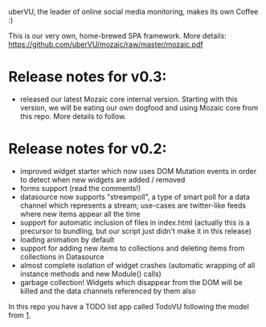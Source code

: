 uberVU, the leader of online social media monitoring, makes its own Coffee :)

This is our very own, home-brewed SPA framework. More details:
https://github.com/uberVU/mozaic/raw/master/mozaic.pdf

# Release notes for v0.3:
* released our latest Mozaic core internal version. Starting with this version, we will be eating our own dogfood and using Mozaic core from this repo. More details to follow.

# Release notes for v0.2:
* improved widget starter which now uses DOM Mutation events in order to detect when new widgets are added / removed
* forms support (read the comments!)
* datasource now supports "streampoll", a type of smart poll for a data channel which represents a stream; use-cases are twitter-like feeds where new items appear all the time
* support for automatic inclusion of files in index.html (actually this is a precursor to bundling, but our script just didn't make it in this release)
* loading animation by default
* support for adding new items to collections and deleting items from collections in Datasource
* almost complete isolation of widget crashes (automatic wrapping of all instance methods and new Module() calls)
* garbage collection! Widgets which disappear from the DOM will be killed and the data channels referenced by them also

In this repo you have a TODO list app called TodoVU following the model from [1].

[1]: http://addyosmani.github.com/todomvc/

